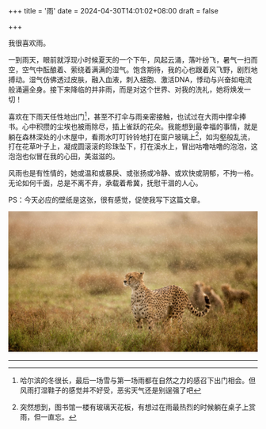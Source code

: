 +++
title = '雨'
date = 2024-04-30T14:01:02+08:00
draft = false

+++

我很喜欢雨。

一到雨天，眼前就浮现小时候夏天的一个下午，风起云涌，落叶纷飞，暑气一扫而空，空气中酝酿着、萦绕着满满的湿气。饱含期待，我的心也跟着风飞野，剧烈地搏动。湿气仿佛透过皮肤，融入血液，刺入细胞、激活DNA，悸动与兴奋如电流般涌遍全身。接下来降临的并非雨，而是对这个世界、对我的洗礼，她将焕发一切！

喜欢在下雨天任性地出门[^1]，甚至不打伞与雨亲密接触，也试过在大雨中撑伞捧书。心中积攒的尘埃也被雨除尽，插上雀跃的花朵。我能想到最幸福的事情，就是躺在森林深处的小木屋中，看雨水叮叮铃铃地打在窗户玻璃上[^2]，如沟壑般乱流，打在花草叶子上，凝成圆滚滚的珍珠坠下，打在溪水上，冒出咕噜咕噜的泡泡，这泡泡也似冒在我的心田，美滋滋的。

风雨也是有性情的，她或温和或暴戾、或张扬或冷静、或欢快或阴郁，不拘一格。无论如何千面，总是不离不弃，承载着希冀，抚慰干涸的人心。



PS：今天必应的壁纸是这张，很有感觉，促使我写下这篇文章。

![雨中猎豹](https://raw.githubusercontent.com/HushWay/Typora-img/main/img/%E9%9B%A8%E4%B8%AD%E7%8C%8E%E8%B1%B9.jpg)

---

[^1]: 哈尔滨的冬很长，最后一场雪与第一场雨都在自然之力的感召下出门相会。但风雨打湿鞋子的感觉并不好受，恶劣天气还是别逞强了吧
[^2]:突然想到，图书馆一楼有玻璃天花板，有想过在雨最热烈的时候躺在桌子上赏雨，但一直忘。

